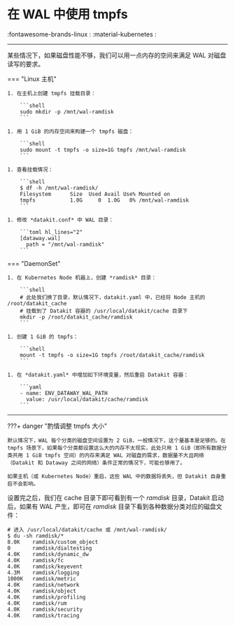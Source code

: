 # 在 WAL 中使用 tmpfs

:fontawesome-brands-linux : :material-kubernetes :

---

某些情况下，如果磁盘性能不够，我们可以用一点内存的空间来满足 WAL 对磁盘读写的要求。

<!-- markdownlint-disable MD046 -->
=== "Linux 主机"

    1. 在主机上创建 tmpfs 挂载目录：
    
        ```shell
        sudo mkdir -p /mnt/wal-ramdisk
        ```
    
    1. 用 1 GiB 的内存空间来构建一个 tmpfs 磁盘：
    
        ```shell
        sudo mount -t tmpfs -o size=1G tmpfs /mnt/wal-ramdisk
        ```
    
    1. 查看挂载情况：
    
        ```shell
        $ df -h /mnt/wal-ramdisk/
        Filesystem      Size  Used Avail Use% Mounted on
        tmpfs           1.0G     0  1.0G   0% /mnt/wal-ramdisk
        ```
    
    1. 修改 *datakit.conf* 中 WAL 目录：
    
        ```toml hl_lines="2"
        [dataway.wal]
          path = "/mnt/wal-ramdisk"
        ```

=== "DaemonSet"

    1. 在 Kubernetes Node 机器上，创建 *ramdisk* 目录：
    
        ```shell
        # 此处我们换了目录，默认情况下，datakit.yaml 中，已经将 Node 主机的 /root/datakit_cache
        # 挂载到了 Datakit 容器的 /usr/local/datakit/cache 目录下
        mkdir -p /root/datakit_cache/ramdisk
        ```
    
    1. 创建 1 GiB 的 tmpfs：
    
        ```shell
        mount -t tmpfs -o size=1G tmpfs /root/datakit_cache/ramdisk
        ```
    
    1. 在 *datakit.yaml* 中增加如下环境变量，然后重启 Datakit 容器：
    
        ```yaml
        - name: ENV_DATAWAY_WAL_PATH
          value: /usr/local/datakit/cache/ramdisk
        ```
<!-- markdownlint-enable -->

---

<!-- markdownlint-disable MD046 -->
???+ danger "酌情调整 tmpfs 大小"

    默认情况下，WAL 每个分类的磁盘空间设置为 2 GiB，一般情况下，这个量基本是足够的。在 tmpfs 场景下，如果每个分类都设置这么大的内存不太现实，此处只用 1 GiB（即所有数据分类共用 1 GiB tmpfs 空间）的内存来满足 WAL 对磁盘的需求，数据量不大且网络（Datakit 和 Dataway 之间的网络）条件正常的情况下，可能也够用了。

    如果主机（或 Kubernetes Node）重启，这些 WAL 中的数据将丢失，但 Datakit 自身重启不会影响。
<!-- markdownlint-enable -->

设置完之后，我们在 cache 目录下即可看到有一个 *ramdisk* 目录，Datakit 启动后，如果有 WAL 产生，即可在 *ramdisk* 目录下看到各种数据分类对应的磁盘文件：

```shell
# 进入 /usr/local/datakit/cache 或 /mnt/wal-ramdisk/
$ du -sh ramdisk/*
8.0K    ramdisk/custom_object
0       ramdisk/dialtesting
4.0K    ramdisk/dynamic_dw
4.0K    ramdisk/fc
4.0K    ramdisk/keyevent
4.3M    ramdisk/logging
1000K   ramdisk/metric
4.0K    ramdisk/network
4.0K    ramdisk/object
4.0K    ramdisk/profiling
4.0K    ramdisk/rum
4.0K    ramdisk/security
4.0K    ramdisk/tracing
```
